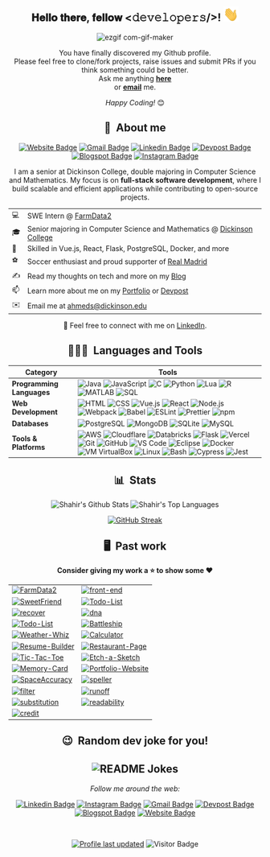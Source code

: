 <div align="center">
<h2> 𝐇𝐞𝐥𝐥𝐨 𝐭𝐡𝐞𝐫𝐞, 𝐟𝐞𝐥𝐥𝐨𝐰 <𝚍𝚎𝚟𝚎𝚕𝚘𝚙𝚎𝚛𝚜/>! <img src="https://github.com/ABSphreak/ABSphreak/blob/master/gifs/Hi.gif" width="30"></h2>
</div>

<div align="center" width="50">

![ezgif com-gif-maker](https://user-images.githubusercontent.com/98346408/205467195-d595274e-f00f-440e-98aa-fa92bb56779d.gif)

</div>


<div align="center">
  
You have finally discovered my Github profile. <br>
Please feel free to clone/fork projects, raise issues and submit PRs if you think something could be better. <br>
Ask me anything <a href="https://github.com/Shahir-47/Shahir-47/issues/new"><b>here</b></a><br>
or <a href="mailto:ahmeds@dickinson.edu"><b>email</b></a> me.

<i>Happy Coding!</i> 😊
 
</div>

<div align="center">

## 👨 &nbsp;About me
[![Website Badge](https://img.shields.io/badge/-Visit%20My%20Website-333333?style=flat&logo=semanticui&logoColor=white)](https://shahir-47.github.io/Portfolio-Website/# "Visit My Website")
[![Gmail Badge](https://img.shields.io/badge/-Email%20Me-c14438?style=flat&logo=gmail&logoColor=white)](mailto:ahmeds@dickinson.edu "Send an Email")
[![Linkedin Badge](https://img.shields.io/badge/-Connect%20on%20LinkedIn-0077b5?style=flat&logo=linkedin&logoColor=white)](https://www.linkedin.com/in/shahir47/ "Connect on LinkedIn")
[![Devpost Badge](https://img.shields.io/badge/-Check%20out%20My%20Devpost-003e54?style=flat&logo=devpost&logoColor=white)](https://devpost.com/shahir-47 "See My Devpost Projects")
[![Blogspot Badge](https://img.shields.io/badge/-Read%20My%20Blogspot-FF5722?style=flat&logo=blogger&logoColor=white)](https://shahir-47.blogspot.com/ "Read My Blog")
[![Instagram Badge](https://img.shields.io/badge/-Follow%20on%20Instagram-E4405F?style=flat&logo=instagram&logoColor=white)](https://instagram.com/shahirahmed._ "Follow Me on Instagram")


I am a senior at Dickinson College, double majoring in Computer Science and Mathematics. My focus is on **full-stack software development**, where I build scalable and efficient applications while contributing to open-source projects.

<table align="center">
  <tr>
    <td>💻</td>
    <td>SWE Intern @ <a href="https://github.com/FarmData2">FarmData2</a></td>
  </tr>
  <tr>
    <td>🎓</td>
    <td>Senior majoring in Computer Science and Mathematics @ <a href="https://www.dickinson.edu/">Dickinson College</a></td>
  </tr>
  <tr>
    <td>🌟</td>
    <td>Skilled in Vue.js, React, Flask, PostgreSQL, Docker, and more</td>
  </tr>
  <tr>
    <td>⚽</td>
    <td>Soccer enthusiast and proud supporter of <a href="https://www.realmadrid.com/en">Real Madrid</a></td>
  </tr>
  <tr>
    <td>✍️</td>
    <td>Read my thoughts on tech and more on my <a href="https://shahir-47.blogspot.com/">Blog</a></td>
  </tr>
  <tr>
    <td>📫</td>
    <td>Learn more about me on my <a href="https://shahir-47.github.io/Portfolio-Website/">Portfolio</a> or <a href="https://devpost.com/ahmeds561">Devpost</a></td>
  </tr>
   <tr>
    <td>✉️</td>
    <td>Email me at <a href="mailto:ahmeds@dickinson.edu">ahmeds@dickinson.edu</a></td>
  </tr>
</table>

💬 Feel free to connect with me on [LinkedIn](https://linkedin.com/in/shahir47/).

</div>


<div align="center">
  
 ## 👨🏻‍💻 &nbsp;Languages and Tools <br />

<table>
  <thead>
    <tr>
      <th>Category</th>
      <th>Tools</th>
    </tr>
  </thead>
  <tbody>
    <tr>
      <td><strong>Programming Languages</strong></td>
      <td>
        <img src="https://img.shields.io/badge/Java-ED8B00?style=for-the-badge&logo=java&logoColor=white" alt="Java">
        <img src="https://img.shields.io/badge/JavaScript-F7DF1E?style=for-the-badge&logo=javascript&logoColor=black" alt="JavaScript">
        <img src="https://img.shields.io/badge/C-00599C?style=for-the-badge&logo=c&logoColor=white" alt="C">
        <img src="https://img.shields.io/badge/Python-3776AB?style=for-the-badge&logo=python&logoColor=white" alt="Python">
        <img src="https://img.shields.io/badge/Lua-2C2D72?style=for-the-badge&logo=lua&logoColor=white" alt="Lua">
        <img src="https://img.shields.io/badge/R-276DC3?style=for-the-badge&logo=r&logoColor=white" alt="R">
        <img src="https://img.shields.io/badge/MATLAB-0076A8?style=for-the-badge&logo=mathworks&logoColor=white" alt="MATLAB">
        <img src="https://img.shields.io/badge/SQL-003B57?style=for-the-badge&logo=postgresql&logoColor=white" alt="SQL">
      </td>
    </tr>
    <tr>
      <td><strong>Web Development</strong></td>
      <td>
        <img src="https://img.shields.io/badge/HTML5-E34F26?style=for-the-badge&logo=html5&logoColor=white" alt="HTML">
        <img src="https://img.shields.io/badge/CSS3-1572B6?style=for-the-badge&logo=css3&logoColor=white" alt="CSS">
        <img src="https://img.shields.io/badge/Vue.js-4FC08D?style=for-the-badge&logo=vue.js&logoColor=white" alt="Vue.js">
        <img src="https://img.shields.io/badge/React-61DAFB?style=for-the-badge&logo=react&logoColor=black" alt="React">
        <img src="https://img.shields.io/badge/Node.js-339933?style=for-the-badge&logo=node.js&logoColor=white" alt="Node.js">
        <img src="https://img.shields.io/badge/Webpack-8DD6F9?style=for-the-badge&logo=webpack&logoColor=black" alt="Webpack">
        <img src="https://img.shields.io/badge/Babel-F9DC3E?style=for-the-badge&logo=babel&logoColor=black" alt="Babel">
        <img src="https://img.shields.io/badge/ESLint-4B32C3?style=for-the-badge&logo=eslint&logoColor=white" alt="ESLint">
        <img src="https://img.shields.io/badge/Prettier-F7B93E?style=for-the-badge&logo=prettier&logoColor=white" alt="Prettier">
        <img src="https://img.shields.io/badge/npm-CB3837?style=for-the-badge&logo=npm&logoColor=white" alt="npm">
      </td>
    </tr>
    <tr>
      <td><strong>Databases</strong></td>
      <td>
        <img src="https://img.shields.io/badge/PostgreSQL-336791?style=for-the-badge&logo=postgresql&logoColor=white" alt="PostgreSQL">
        <img src="https://img.shields.io/badge/MongoDB-47A248?style=for-the-badge&logo=mongodb&logoColor=white" alt="MongoDB">
        <img src="https://img.shields.io/badge/SQLite-003B57?style=for-the-badge&logo=sqlite&logoColor=white" alt="SQLite">
        <img src="https://img.shields.io/badge/MySQL-4479A1?style=for-the-badge&logo=mysql&logoColor=white" alt="MySQL">
      </td>
    </tr>
    <tr>
      <td><strong>Tools & Platforms</strong></td>
      <td>
        <img src="https://img.shields.io/badge/AWS-232F3E?style=for-the-badge&logo=amazon-aws&logoColor=white" alt="AWS">
        <img src="https://img.shields.io/badge/Cloudflare-F38020?style=for-the-badge&logo=cloudflare&logoColor=white" alt="Cloudflare">
        <img src="https://img.shields.io/badge/Databricks-FF3621?style=for-the-badge&logo=databricks&logoColor=white" alt="Databricks">
        <img src="https://img.shields.io/badge/Flask-000000?style=for-the-badge&logo=flask&logoColor=white" alt="Flask">
        <img src="https://img.shields.io/badge/Vercel-000000?style=for-the-badge&logo=vercel&logoColor=white" alt="Vercel">
        <img src="https://img.shields.io/badge/Git-F05032?style=for-the-badge&logo=git&logoColor=white" alt="Git">
        <img src="https://img.shields.io/badge/GitHub-181717?style=for-the-badge&logo=github&logoColor=white" alt="GitHub">
        <img src="https://img.shields.io/badge/VS%20Code-0078D4?style=for-the-badge&logo=visual%20studio%20code&logoColor=white" alt="VS Code">
        <img src="https://img.shields.io/badge/Eclipse-2C2255?style=for-the-badge&logo=eclipse&logoColor=white" alt="Eclipse">
        <img src="https://img.shields.io/badge/Docker-2496ED?style=for-the-badge&logo=docker&logoColor=white" alt="Docker">
        <img src="https://img.shields.io/badge/VirtualBox-183A61?style=for-the-badge&logo=virtualbox&logoColor=white" alt="VM VirtualBox">
        <img src="https://img.shields.io/badge/Linux-FCC624?style=for-the-badge&logo=linux&logoColor=black" alt="Linux">
        <img src="https://img.shields.io/badge/Bash-4EAA25?style=for-the-badge&logo=gnu-bash&logoColor=white" alt="Bash">
        <img src="https://img.shields.io/badge/Cypress-17202C?style=for-the-badge&logo=cypress&logoColor=white" alt="Cypress">
        <img src="https://img.shields.io/badge/Jest-C21325?style=for-the-badge&logo=jest&logoColor=white" alt="Jest">
      </td>
    </tr>
  </tbody>
</table>

</div>
<div align="center">

## 📊 &nbsp;Stats
<img align="center" src="https://github-readme-stats-2cpj.vercel.app/api?username=Shahir-47&include_all_commits=true&count_private=true&show_icons=true&hide_border=true&line_height=20&title_color=7A7ADB&icon_color=2234AE&text_color=D3D3D3&bg_color=00000000" alt="Shahir's Github Stats">

<img align="center" src="https://github-readme-stats.vercel.app/api/top-langs/?username=Shahir-47&layout=compact&hide_border=true&card_width=495&title_color=7A7ADB&text_color=D3D3D3&bg_color=00000000" alt="Shahir's Top Languages">

[![GitHub Streak](https://github-readme-streak-stats.herokuapp.com/?user=Shahir-47&theme=default&background=00000000&title_color=7A7ADB&ring=7A7ADB&fire=7A7ADB&currStreakLabel=7A7ADB&&hide_border=true&sideNums=D3D3D3&sideLabels=D3D3D3&dates=D3D3D3&currStreakNum=D3D3D3)](https://git.io/streak-stats)


 ## 🖥 &nbsp;Past work

<strong>Consider giving my work a :star: to show some :heart:</strong>

<table>
  <tr>
    <td>
      <a href="https://github.com/FarmData2/FarmData2">
        <img src="https://github-readme-stats-2cpj.vercel.app/api/pin/?username=braughtg&repo=FarmData2&bg_color=0d1116&title_color=ce09ec&text_color=a4aacb&icon_color=007ec6&cache_seconds=30" alt="FarmData2">
      </a>
    </td>
    <td>
      <a href="https://github.com/HackHarvard2024-Team/front-end">
        <img src="https://github-readme-stats-2cpj.vercel.app/api/pin/?username=Shahir-47&repo=front-end&bg_color=0d1116&title_color=ce09ec&text_color=a4aacb&icon_color=007ec6&cache_seconds=30" alt="front-end">
      </a>
    </td>
  </tr>
  <tr>
    <td>
      <a href="https://github.com/dmicz/SweetFriend">
        <img src="https://github-readme-stats-2cpj.vercel.app/api/pin/?username=dmicz&repo=SweetFriend&bg_color=0d1116&title_color=ce09ec&text_color=a4aacb&icon_color=007ec6&cache_seconds=30" alt="SweetFriend">
      </a>
    </td>
    <td>
      <a href="https://github.com/Shahir-47/Todo-List">
        <img src="https://github-readme-stats-2cpj.vercel.app/api/pin/?username=Shahir-47&repo=Todo-List&bg_color=0d1116&title_color=ce09ec&text_color=a4aacb&icon_color=007ec6&cache_seconds=30" alt="Todo-List">
      </a>
    </td>
  </tr>
  <tr>
    <td>
      <a href="https://github.com/Shahir-47/recover">
        <img src="https://github-readme-stats-2cpj.vercel.app/api/pin/?username=Shahir-47&repo=recover&bg_color=0d1116&title_color=ce09ec&text_color=a4aacb&icon_color=007ec6&cache_seconds=30" alt="recover">
      </a>
    </td>
    <td>
      <a href="https://github.com/Shahir-47/dna">
        <img src="https://github-readme-stats-2cpj.vercel.app/api/pin/?username=Shahir-47&repo=dna&bg_color=0d1116&title_color=ce09ec&text_color=a4aacb&icon_color=007ec6&cache_seconds=10" alt="dna">
      </a>
    </td>
  </tr>
  <tr>
    <td>
      <a href="https://github.com/Shahir-47/Todo-List">
        <img src="https://github-readme-stats-2cpj.vercel.app/api/pin/?username=Shahir-47&repo=Todo-List&bg_color=0d1116&title_color=ce09ec&text_color=a4aacb&icon_color=007ec6&cache_seconds=30" alt="Todo-List">
      </a>
    </td>
    <td>
      <a href="https://github.com/Shahir-47/Battleship">
        <img src="https://github-readme-stats-2cpj.vercel.app/api/pin/?username=Shahir-47&repo=Battleship&bg_color=0d1116&title_color=ce09ec&text_color=a4aacb&icon_color=007ec6&cache_seconds=30" alt="Battleship">
      </a>
    </td>
  </tr>
  <tr>
    <td>
      <a href="https://github.com/Shahir-47/Weather-Whiz">
        <img src="https://github-readme-stats-2cpj.vercel.app/api/pin/?username=Shahir-47&repo=Weather-Whiz&bg_color=0d1116&title_color=ce09ec&text_color=a4aacb&icon_color=007ec6&cache_seconds=30" alt="Weather-Whiz">
      </a>
    </td>
    <td>
      <a href="https://github.com/Shahir-47/Calculator">
        <img src="https://github-readme-stats-2cpj.vercel.app/api/pin/?username=Shahir-47&repo=Calculator&bg_color=0d1116&title_color=ce09ec&text_color=a4aacb&icon_color=007ec6&cache_seconds=30" alt="Calculator">
      </a>
    </td>
  </tr>
  <tr>
    <td>
      <a href="https://github.com/Shahir-47/Resume-Builder">
        <img src="https://github-readme-stats-2cpj.vercel.app/api/pin/?username=Shahir-47&repo=Resume-Builder&bg_color=0d1116&title_color=ce09ec&text_color=a4aacb&icon_color=007ec6&cache_seconds=30" alt="Resume-Builder">
      </a>
    </td>
    <td>
      <a href="https://github.com/Shahir-47/Restaurant-Page">
        <img src="https://github-readme-stats-2cpj.vercel.app/api/pin/?username=Shahir-47&repo=Restaurant-Page&bg_color=0d1116&title_color=ce09ec&text_color=a4aacb&icon_color=007ec6&cache_seconds=30" alt="Restaurant-Page">
      </a>
    </td>
  </tr>
  <tr>
    <td>
      <a href="https://github.com/Shahir-47/Tic-Tac-Toe">
        <img src="https://github-readme-stats-2cpj.vercel.app/api/pin/?username=Shahir-47&repo=Tic-Tac-Toe&bg_color=0d1116&title_color=ce09ec&text_color=a4aacb&icon_color=007ec6&cache_seconds=30" alt="Tic-Tac-Toe">
      </a>
    </td>
    <td>
      <a href="https://github.com/Shahir-47/Etch-a-Sketch">
        <img src="https://github-readme-stats-2cpj.vercel.app/api/pin/?username=Shahir-47&repo=Etch-a-Sketch&bg_color=0d1116&title_color=ce09ec&text_color=a4aacb&icon_color=007ec6&cache_seconds=30" alt="Etch-a-Sketch">
      </a>
    </td>
  </tr>
  <tr>
    <td>
      <a href="https://github.com/Shahir-47/Memory-Card">
        <img src="https://github-readme-stats-2cpj.vercel.app/api/pin/?username=Shahir-47&repo=Memory-Card&bg_color=0d1116&title_color=ce09ec&text_color=a4aacb&icon_color=007ec6&cache_seconds=30" alt="Memory-Card">
      </a>
    </td>
    <td>
      <a href="https://github.com/Shahir-47/Portfolio-Website">
        <img src="https://github-readme-stats-2cpj.vercel.app/api/pin/?username=Shahir-47&repo=Portfolio-Website&bg_color=0d1116&title_color=ce09ec&text_color=a4aacb&icon_color=007ec6&cache_seconds=30" alt="Portfolio-Website">
      </a>
    </td>
  </tr>
  <tr>
    <td>
      <a href="https://github.com/Shahir-47/SpaceAccuracy">
        <img src="https://github-readme-stats-2cpj.vercel.app/api/pin/?username=Shahir-47&repo=SpaceAccuracy&bg_color=0d1116&title_color=ce09ec&text_color=a4aacb&icon_color=007ec6&cache_seconds=30" alt="SpaceAccuracy">
      </a>
    </td>
    <td>
      <a href="https://github.com/Shahir-47/speller">
        <img src="https://github-readme-stats-2cpj.vercel.app/api/pin/?username=Shahir-47&repo=speller&bg_color=0d1116&title_color=ce09ec&text_color=a4aacb&icon_color=007ec6&cache_seconds=10" alt="speller">
      </a>
    </td>
  </tr>
  <tr>
    <td>
      <a href="https://github.com/Shahir-47/filter">
        <img src="https://github-readme-stats-2cpj.vercel.app/api/pin/?username=Shahir-47&repo=filter&bg_color=0d1116&title_color=ce09ec&text_color=a4aacb&icon_color=007ec6&cache_seconds=30" alt="filter">
      </a>
    </td>
    <td>
      <a href="https://github.com/Shahir-47/runoff">
        <img src="https://github-readme-stats-2cpj.vercel.app/api/pin/?username=Shahir-47&repo=runoff&bg_color=0d1116&title_color=ce09ec&text_color=a4aacb&icon_color=007ec6&cache_seconds=30" alt="runoff">
      </a>
    </td>
  </tr>
  <tr>
    <td>
      <a href="https://github.com/Shahir-47/substitution">
        <img src="https://github-readme-stats-2cpj.vercel.app/api/pin/?username=Shahir-47&repo=substitution&bg_color=0d1116&title_color=ce09ec&text_color=a4aacb&icon_color=007ec6&cache_seconds=30" alt="substitution">
      </a>
    </td>
    <td>
      <a href="https://github.com/Shahir-47/readability">
        <img src="https://github-readme-stats-2cpj.vercel.app/api/pin/?username=Shahir-47&repo=readability&bg_color=0d1116&title_color=ce09ec&text_color=a4aacb&icon_color=007ec6&cache_seconds=30" alt="readability">
      </a>
    </td>
  </tr>
  <tr>
    <td>
      <a href="https://github.com/Shahir-47/credit">
        <img src="https://github-readme-stats-2cpj.vercel.app/api/pin/?username=Shahir-47&repo=credit&bg_color=0d1116&title_color=ce09ec&text_color=a4aacb&icon_color=007ec6&cache_seconds=30" alt="credit">
      </a>
    </td>
    <td></td>
  </tr>
</table>

## 😉 &nbsp;Random dev joke for you!
<img align="center" src="https://readme-jokes.vercel.app/api?bgColor=%23073b4c&textColor=%2306d6a0&aColor=%2306d6a0&borderColor=%2306d6a0" alt="README Jokes"></a>
---

<i>Follow me around the web:</i><br>

[![Linkedin Badge](https://img.shields.io/badge/-LinkedIn-0072b1?style=flat&logo=Linkedin&logoColor=white)](https://www.linkedin.com/in/shahir47/ "Connect on LinkedIn")
[![Instagram Badge](https://img.shields.io/badge/-Instagram-E4405F?style=flat&logo=Instagram&logoColor=white)](https://www.instagram.com/shahirahmed._/ "Visit My Instagram")
[![Gmail Badge](https://img.shields.io/badge/-Email-D14836?style=flat&logo=Gmail&logoColor=white)](mailto:ahmeds@dickinson.edu "Connect via Email")
[![Devpost Badge](https://img.shields.io/badge/-Devpost-003E54?style=flat&logo=Devpost&logoColor=white)](https://devpost.com/shahir-47 "Visit My Devpost")
[![Blogspot Badge](https://img.shields.io/badge/-Blogspot-FF5722?style=flat&logo=Blogger&logoColor=white)](https://shahir-47.blogspot.com/ "Read My Blogspot")
[![Website Badge](https://img.shields.io/badge/-Portfolio-333333?style=flat&logo=semanticui&logoColor=white)](https://shahir-47.github.io/Portfolio-Website/# "Visit My Portfolio")

<br>

[![Profile last updated](https://img.shields.io/github/last-commit/Shahir-47/Shahir-47?label=Last%20updated&style=flat)](https://github.com/Shahir-47/Shahir-47/commits)   ![Visitor Badge](https://visitor-badge.laobi.icu/badge?page_id=Shahir-47.Shahir-47)



